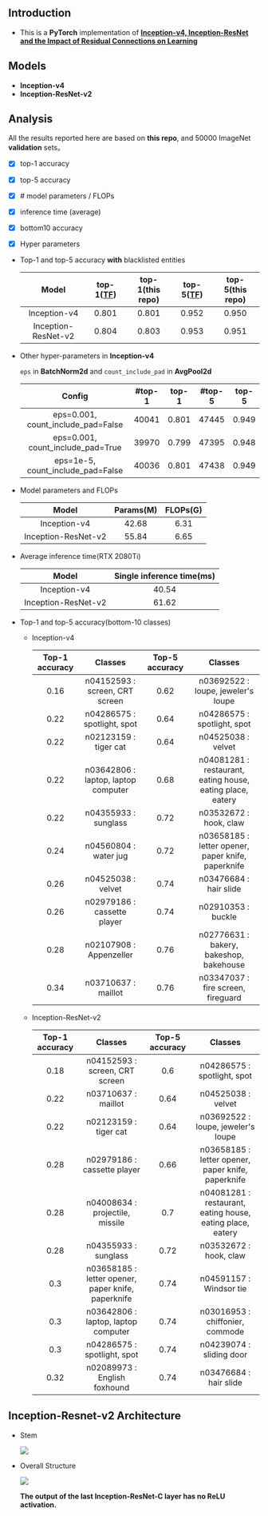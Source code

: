 ## Introduction
- This is a **PyTorch** implementation of [**Inception-v4, Inception-ResNet and
the Impact of Residual Connections on Learning**](https://arxiv.org/abs/1602.07261)

## Models
+ **Inception-v4**
+ **Inception-ResNet-v2**

## Analysis
All the results reported here are based on **this repo**, and 50000 ImageNet **validation** sets。

- [X] top-1 accuracy
- [X] top-5 accuracy
- [X] \# model parameters / FLOPs
- [X] inference time (average)
- [X] bottom10 accuracy
- [X] Hyper parameters


+ Top-1 and top-5 accuracy **with** blacklisted entities

    |   Model  | top-1([TF](https://github.com/tensorflow/models/tree/master/research/slim)) | top-1(this repo) | top-5([TF](https://github.com/tensorflow/models/tree/master/research/slim)) | top-5(this repo) |
    | :------: | :------: | :------: | :------: | :------: |
    | Inception-v4 | 0.801 | 0.801 | 0.952 | 0.950 |
    | Inception-ResNet-v2 | 0.804 | 0.803  | 0.953 | 0.951 |


+ Other hyper-parameters in **Inception-v4**

    `eps` in **BatchNorm2d** and `count_include_pad` in **AvgPool2d**

    |  Config | #top-1 | top-1 | #top-5 | top-5 |
    | :------: | :------: | :------: | :------: | :------: |
    | eps=0.001, count_include_pad=False | 40041 | 0.801 | 47445 | 0.949 |
    | eps=0.001, count_include_pad=True | 39970 | 0.799 | 47395 | 0.948 |
    | eps=1e-5, count_include_pad=False | 40036 | 0.801 | 47438 | 0.949 |

+ Model parameters and FLOPs

    |   Model  | Params(M) | FLOPs(G) |
    | :------: | :------: | :------: |
    | Inception-v4 | 42.68 | 6.31 | 
    | Inception-ResNet-v2 | 55.84  | 6.65 |

+ Average inference time(RTX 2080Ti)

    |   Model  | Single inference time(ms) | 
    | :------: | :------: |
    | Inception-v4 | 40.54 | 
    | Inception-ResNet-v2 | 61.62 | 

+ Top-1 and top-5 accuracy(bottom-10 classes)

    + Inception-v4

        | Top-1 accuracy | Classes | Top-5 accuracy | Classes |
        | :------: | :------: | :------: | :------: |
        | 0.16 | n04152593 : screen, CRT screen | 0.62 | n03692522 : loupe, jeweler's loupe |
        | 0.22 | n04286575 : spotlight, spot | 0.64 | n04286575 : spotlight, spot |
        | 0.22 | n02123159 : tiger cat | 0.64 | n04525038 : velvet |
        | 0.22 | n03642806 : laptop, laptop computer | 0.68 | n04081281 : restaurant, eating house, eating place, eatery |
        | 0.22 | n04355933 : sunglass | 0.72 | n03532672 : hook, claw |
        | 0.24 | n04560804 : water jug | 0.72 | n03658185 : letter opener, paper knife, paperknife |
        | 0.26 | n04525038 : velvet | 0.74 | n03476684 : hair slide |
        | 0.26 | n02979186 : cassette player | 0.74 | n02910353 : buckle |
        | 0.28 | n02107908 : Appenzeller | 0.76 | n02776631 : bakery, bakeshop, bakehouse |
        | 0.34 | n03710637 : maillot | 0.76 | n03347037 : fire screen, fireguard |
    
    + Inception-ResNet-v2
    
        | Top-1 accuracy | Classes | Top-5 accuracy | Classes |
        | :------: | :------: | :------: | :------: |
        | 0.18 | n04152593 : screen, CRT screen | 0.6 | n04286575 : spotlight, spot |
        | 0.22 | n03710637 : maillot | 0.64 | n04525038 : velvet |
        | 0.22 | n02123159 : tiger cat | 0.64 | n03692522 : loupe, jeweler's loupe |
        | 0.28 | n02979186 : cassette player | 0.66 | n03658185 : letter opener, paper knife, paperknife |
        | 0.28 | n04008634 : projectile, missile | 0.7 | n04081281 : restaurant, eating house, eating place, eatery |
        | 0.28 | n04355933 : sunglass | 0.72 | n03532672 : hook, claw |
        | 0.3 | n03658185 : letter opener, paper knife, paperknife | 0.74 | n04591157 : Windsor tie |
        | 0.3 | n03642806 : laptop, laptop computer | 0.74 | n03016953 : chiffonier, commode |
        | 0.3| n04286575 : spotlight, spot | 0.74 | n04239074 : sliding door |
        | 0.32| n02089973 : English foxhound | 0.74 | n03476684 : hair slide |
        
## Inception-Resnet-v2 Architecture  

+ Stem

    ![](./model/inception_resnet_v2_stem.png)
    
 + Overall Structure
 
    ![](./model/inception_resnet_v2.png)    
    
    **The output of the last Inception-ResNet-C layer has no ReLU activation.**
